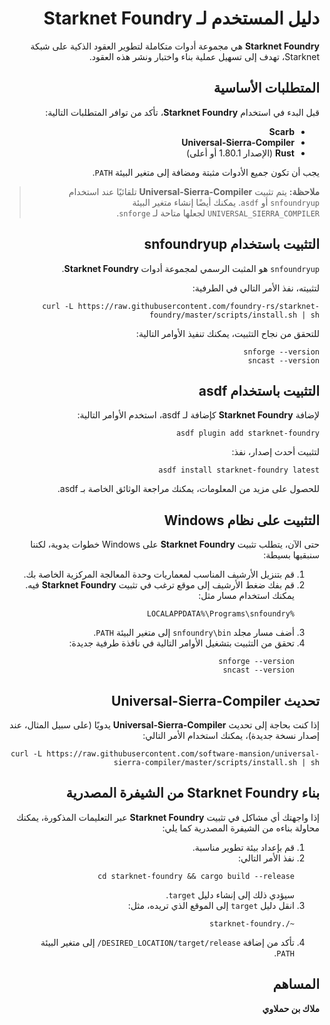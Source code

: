 <div dir="rtl">

# دليل المستخدم لـ **Starknet Foundry**

**Starknet Foundry** هي مجموعة أدوات متكاملة لتطوير العقود الذكية على شبكة Starknet، تهدف إلى تسهيل عملية بناء واختبار ونشر هذه العقود.

## المتطلبات الأساسية

قبل البدء في استخدام **Starknet Foundry**، تأكد من توافر المتطلبات التالية:

- **Scarb**
- **Universal-Sierra-Compiler**
- **Rust** (الإصدار 1.80.1 أو أعلى)

يجب أن تكون جميع الأدوات مثبتة ومضافة إلى متغير البيئة `PATH`.

> **ملاحظة:** يتم تثبيت **Universal-Sierra-Compiler** تلقائيًا عند استخدام `snfoundryup` أو `asdf`. يمكنك أيضًا إنشاء متغير البيئة `UNIVERSAL_SIERRA_COMPILER` لجعلها متاحة لـ `snforge`.

## التثبيت باستخدام **snfoundryup**

`snfoundryup` هو المثبت الرسمي لمجموعة أدوات **Starknet Foundry**.

لتثبيته، نفذ الأمر التالي في الطرفية:

```
curl -L https://raw.githubusercontent.com/foundry-rs/starknet-foundry/master/scripts/install.sh | sh
```

للتحقق من نجاح التثبيت، يمكنك تنفيذ الأوامر التالية:

```
snforge --version
sncast --version
```

## التثبيت باستخدام **asdf**

لإضافة **Starknet Foundry** كإضافة لـ asdf، استخدم الأوامر التالية:

```
asdf plugin add starknet-foundry
```

لتثبيت أحدث إصدار، نفذ:

```
asdf install starknet-foundry latest
```

للحصول على مزيد من المعلومات، يمكنك مراجعة الوثائق الخاصة بـ asdf.

## التثبيت على نظام **Windows**

حتى الآن، يتطلب تثبيت **Starknet Foundry** على Windows خطوات يدوية، لكننا سنبقيها بسيطة:

1. قم بتنزيل الأرشيف المناسب لمعماريات وحدة المعالجة المركزية الخاصة بك.
2. قم بفك ضغط الأرشيف إلى موقع ترغب في تثبيت **Starknet Foundry** فيه. يمكنك استخدام مسار مثل:
   ```
   %LOCALAPPDATA%\Programs\snfoundry
   ```
3. أضف مسار مجلد `snfoundry\bin` إلى متغير البيئة `PATH`.
4. تحقق من التثبيت بتشغيل الأوامر التالية في نافذة طرفية جديدة:
   ```
   snforge --version
   sncast --version
   ```

## تحديث **Universal-Sierra-Compiler**

إذا كنت بحاجة إلى تحديث **Universal-Sierra-Compiler** يدويًا (على سبيل المثال، عند إصدار نسخة جديدة)، يمكنك استخدام الأمر التالي:

```
curl -L https://raw.githubusercontent.com/software-mansion/universal-sierra-compiler/master/scripts/install.sh | sh
```

## بناء **Starknet Foundry** من الشيفرة المصدرية

إذا واجهتك أي مشاكل في تثبيت **Starknet Foundry** عبر التعليمات المذكورة، يمكنك محاولة بناءه من الشيفرة المصدرية كما يلي:

1. قم بإعداد بيئة تطوير مناسبة.
2. نفذ الأمر التالي:
   ```
   cd starknet-foundry && cargo build --release
   ```
   سيؤدي ذلك إلى إنشاء دليل `target`.
3. انقل دليل `target` إلى الموقع الذي تريده، مثل:
   ```
   ~/.starknet-foundry
   ```
4. تأكد من إضافة `DESIRED_LOCATION/target/release/` إلى متغير البيئة `PATH`.

## المساهم

**ملاك بن حملاوي**

</div>
